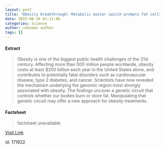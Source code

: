 ```yaml
---
layout: post
title: "Obesity breakthrough: Metabolic master switch prompts fat cells to store or burn fat"
date: 2015-08-20 01:11:06
categories: Science
author: unknown author
tags: []
---
```



#### Extract
>Obesity is one of the biggest public health challenges of the 21st century. Affecting more than 500 million people worldwide, obesity costs at least $200 billion each year in the United States alone, and contributes to potentially fatal disorders such as cardiovascular disease, type 2 diabetes, and cancer. Scientists have now revealed the mechanism underlying the genomic region most strongly associated with obesity. The findings uncover a genetic circuit that controls whether our bodies burn or store fat. Manipulating that genetic circuit may offer a new approach for obesity treatments. 

#### Factsheet
>factsheet unavailable

[Visit Link](http://www.sciencedaily.com/releases/2015/08/150819211106.htm)

id:  171922
